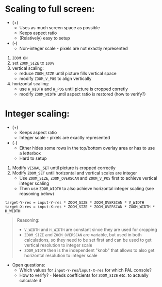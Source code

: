 # Scaling to full screen:

- (+)
  - Uses as much screen space as possible
  - Keeps aspect ratio
  - (Relatively) easy to setup
- (-)
  - Non-integer scale - pixels are not exactly represented


1. `ZOOM ON`
2. set `ZOOM_SIZE` to `100%`
3. vertical scaling:
   - reduce `ZOOM_SIZE` until picture fills vertical space
   - modify `ZOOM_V_POS` to align vertically
4. horizontal scaling:
   - use `H_WIDTH` and `H_POS` until picture is cropped corretly
   - modify `ZOOM_WIDTH` until aspect ratio is restored (how to verify?)

# Integer scaling:

- (+)
  - Keeps aspect ratio
  - Integer scale - pixels are exactly represented
- (-)
  - Either hides some rows in the top/bottom overlay area or has to use a letterbox
  - Hard to setup


1. Modify `VISUAL_SET` until picture is cropped correctly
2. Modify `ZOOM_SET` until horizontal and vertical scales are integer
   - Use `ZOOM_SIZE`, `ZOOM_OVERSCAN` and `ZOOM_V_POS` first to achieve vertical integer scaling
   - Then use `ZOOM_WIDTH` to also achieve horizontal integer scaling (see reasoning below)

 ```
 target-Y-res = input-Y-res * ZOOM_SIZE * ZOOM_OVERSCAN * V_WIDTH
 target-X-res = input-X-res * ZOOM_SIZE * ZOOM_OVERSCAN * ZOOM_WIDTH * H_WIDTH
 ```


> Reasoning:
> - `V_WIDTH` and `H_WIDTH` are constant since they are used for cropping
> - `ZOOM_SIZE` and `ZOOM_OVERSCAN` are variable, but used in both calculations, so they need to be set first and can be used to get vertical resolution to integer scale
> - `ZOOM_WIDTH` then is the independent "knob" that allows to also get horizontal resolution to integer scale

- Open questions:
  - Which values for `input-Y-res`/`input-X-res` for which PAL console?
  - How to verify? - Needs coefficients for `ZOOM_SIZE` etc. to actually calculate it
